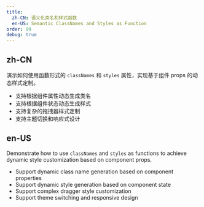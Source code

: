 ```yaml
---
title:
  zh-CN: 语义化类名和样式函数
  en-US: Semantic ClassNames and Styles as Function
order: 99
debug: true
---
```


## zh-CN

演示如何使用函数形式的 `classNames` 和 `styles` 属性，实现基于组件 props 的动态样式定制。

- 支持根据组件属性动态生成类名
- 支持根据组件状态动态生成样式
- 支持复杂的拖拽器样式定制
- 支持主题切换和响应式设计

## en-US

Demonstrate how to use `classNames` and `styles` as functions to achieve dynamic style customization based on component props.

- Support dynamic class name generation based on component properties
- Support dynamic style generation based on component state
- Support complex dragger style customization
- Support theme switching and responsive design
